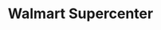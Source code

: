 ---
title: "Walmart Supercenter"
url: /athens/walmart-supercenter-epps-bridge-parkway/
shop: supermarket
---